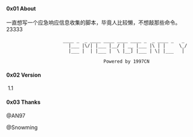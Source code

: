 #### 0x01  About

​	一直想写一个应急响应信息收集的脚本，毕竟人比较懒，不想敲那些命令。23333	

                         ____ _  _ ____ ____ ____ ____ _  _ ____ _   _ 
                           |___ |\/| |___ |__/ | __ |___ |\ | |     \_/  
                           |___ |  | |___ |  \ |__] |___ | \| |___   |  
    
                                        Powered by 1997CN                                           

#### 0x02  Version

​	1.1

#### 0x03 Thanks

@AN97

@Snowming



